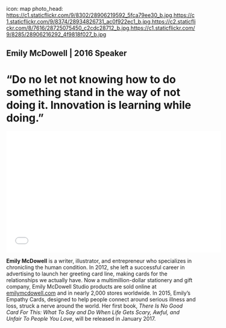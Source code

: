 icon: map
photo_head: https://c1.staticflickr.com/9/8302/28906219592_5fca79ee30_b.jpg,https://c1.staticflickr.com/9/8374/28934826731_ac0f922ec1_b.jpg,https://c2.staticflickr.com/8/7616/28725075450_c2cdc28712_b.jpg,https://c1.staticflickr.com/9/8285/28906216292_4f9818f027_b.jpg

## Emily McDowell | 2016 Speaker

# “Do no let not knowing how to do something stand in the way of not doing it. Innovation is learning while doing.”

<div class="zig-zags_blue"></div>

<iframe src="//player.vimeo.com/video/183727918?byline=0&amp;portrait=0&amp;color=adbf27" width="570" height="321" frameborder="0" webkitallowfullscreen mozallowfullscreen allowfullscreen></iframe>

<div class="line-canvas"></div>

**Emily McDowell** is a writer, illustrator, and entrepreneur who specializes in chronicling the human condition. In 2012, she left a successful career in advertising to launch her greeting card line, making cards for the relationships we actually have. Now a multimillion-dollar stationery and gift company, Emily McDowell Studio products are sold online at [emilymcdowell.com](http://emilymcdowell.com) and in nearly 2,000 stores worldwide. In 2015, Emily’s Empathy Cards, designed to help people connect around serious illness and loss, struck a nerve around the world. Her first book, *There Is No Good Card For This: What To Say and Do When Life Gets Scary, Awful, and Unfair To People You Love*, will be released in January 2017.
